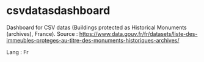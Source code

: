 # csvdatasdashboard
Dashboard for CSV datas (Buildings protected as Historical Monuments (archives), France). Source : https://www.data.gouv.fr/fr/datasets/liste-des-immeubles-proteges-au-titre-des-monuments-historiques-archives/

Lang : Fr
